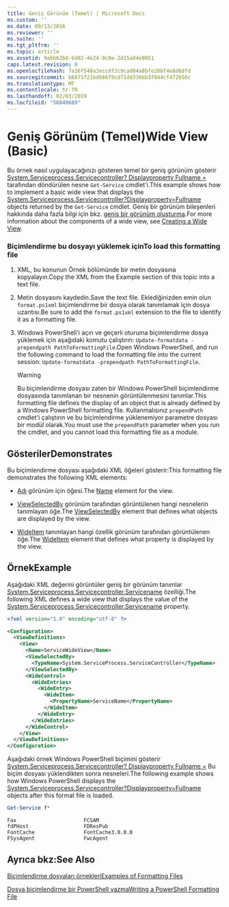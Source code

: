 ```yaml
---
title: Geniş Görünüm (Temel) | Microsoft Docs
ms.custom: ''
ms.date: 09/13/2016
ms.reviewer: ''
ms.suite: ''
ms.tgt_pltfrm: ''
ms.topic: article
ms.assetid: 9abb63b8-6d02-4e24-9c0e-2d15a04e9051
caps.latest.revision: 8
ms.openlocfilehash: 7a36f548a3eccdf2c9cad04a8bfe28bf4e8d6dfd
ms.sourcegitcommit: b6871f21bd666f9cd71dd336bb3f844cf472b56c
ms.translationtype: MT
ms.contentlocale: tr-TR
ms.lasthandoff: 02/03/2019
ms.locfileid: "56849689"
---
```

# <a name="wide-view-basic"></a><span data-ttu-id="a0697-102">Geniş Görünüm (Temel)</span><span class="sxs-lookup"><span data-stu-id="a0697-102">Wide View (Basic)</span></span>

<span data-ttu-id="a0697-103">Bu örnek nasıl uygulayacağınızı gösteren temel bir geniş görünüm gösterir [System.Serviceprocess.Servicecontroller? Displayproperty Fullname =](/dotnet/api/System.ServiceProcess.ServiceController) tarafından döndürülen nesne `Get-Service` cmdlet'i.</span><span class="sxs-lookup"><span data-stu-id="a0697-103">This example shows how to implement a basic wide view that displays the [System.Serviceprocess.Servicecontroller?Displayproperty=Fullname](/dotnet/api/System.ServiceProcess.ServiceController) objects returned by the `Get-Service` cmdlet.</span></span> <span data-ttu-id="a0697-104">Geniş bir görünüm bileşenleri hakkında daha fazla bilgi için bkz. [geniş bir görünüm oluşturma](./creating-a-wide-view.md).</span><span class="sxs-lookup"><span data-stu-id="a0697-104">For more information about the components of a wide view, see [Creating a Wide View](./creating-a-wide-view.md).</span></span>

### <a name="to-load-this-formatting-file"></a><span data-ttu-id="a0697-105">Biçimlendirme bu dosyayı yüklemek için</span><span class="sxs-lookup"><span data-stu-id="a0697-105">To load this formatting file</span></span>

1. <span data-ttu-id="a0697-106">XML, bu konunun Örnek bölümünde bir metin dosyasına kopyalayın.</span><span class="sxs-lookup"><span data-stu-id="a0697-106">Copy the XML from the Example section of this topic into a text file.</span></span>

2. <span data-ttu-id="a0697-107">Metin dosyasını kaydedin.</span><span class="sxs-lookup"><span data-stu-id="a0697-107">Save the text file.</span></span> <span data-ttu-id="a0697-108">Eklediğinizden emin olun `format.ps1xml` biçimlendirme bir dosya olarak tanımlamak için dosya uzantısı.</span><span class="sxs-lookup"><span data-stu-id="a0697-108">Be sure to add the `format.ps1xml` extension to the file to identify it as a formatting file.</span></span>

3. <span data-ttu-id="a0697-109">Windows PowerShell'i açın ve geçerli oturuma biçimlendirme dosya yüklemek için aşağıdaki komutu çalıştırın: `Update-formatdata -prependpath PathToFormattingFile`.</span><span class="sxs-lookup"><span data-stu-id="a0697-109">Open Windows PowerShell, and run the following command to load the formatting file into the current session: `Update-formatdata -prependpath PathToFormattingFile`.</span></span>

   > [!WARNING]
   > <span data-ttu-id="a0697-110">Bu biçimlendirme dosyası zaten bir Windows PowerShell biçimlendirme dosyasında tanımlanan bir nesnenin görüntülenmesini tanımlar.</span><span class="sxs-lookup"><span data-stu-id="a0697-110">This formatting file defines the display of an object that is already defined by a Windows PowerShell formatting file.</span></span> <span data-ttu-id="a0697-111">Kullanmalısınız `prependPath` cmdlet'i çalıştırın ve bu biçimlendirme yüklenemiyor parametre dosyası bir modül olarak.</span><span class="sxs-lookup"><span data-stu-id="a0697-111">You must use the `prependPath` parameter when you run the cmdlet, and you cannot load this formatting file as a module.</span></span>

## <a name="demonstrates"></a><span data-ttu-id="a0697-112">Gösteriler</span><span class="sxs-lookup"><span data-stu-id="a0697-112">Demonstrates</span></span>

<span data-ttu-id="a0697-113">Bu biçimlendirme dosyası aşağıdaki XML öğeleri gösterir:</span><span class="sxs-lookup"><span data-stu-id="a0697-113">This formatting file demonstrates the following XML elements:</span></span>

- <span data-ttu-id="a0697-114">[Adı](./name-element-for-view-format.md) görünüm için öğesi.</span><span class="sxs-lookup"><span data-stu-id="a0697-114">The [Name](./name-element-for-view-format.md) element for the view.</span></span>

- <span data-ttu-id="a0697-115">[ViewSelectedBy](./viewselectedby-element-format.md) görünüm tarafından görüntülenen hangi nesnelerin tanımlayan öğe.</span><span class="sxs-lookup"><span data-stu-id="a0697-115">The [ViewSelectedBy](./viewselectedby-element-format.md) element that defines what objects are displayed by the view.</span></span>

- <span data-ttu-id="a0697-116">[WideItem](./wideitem-element-for-widecontrol-format.md) tanımlayan hangi özellik görünüm tarafından görüntülenen öğe.</span><span class="sxs-lookup"><span data-stu-id="a0697-116">The [WideItem](./wideitem-element-for-widecontrol-format.md) element that defines what property is displayed by the view.</span></span>

## <a name="example"></a><span data-ttu-id="a0697-117">Örnek</span><span class="sxs-lookup"><span data-stu-id="a0697-117">Example</span></span>

<span data-ttu-id="a0697-118">Aşağıdaki XML değerini görüntüler geniş bir görünüm tanımlar [System.Serviceprocess.Servicecontroller.Servicename](/dotnet/api/System.ServiceProcess.ServiceController.ServiceName) özelliği.</span><span class="sxs-lookup"><span data-stu-id="a0697-118">The following XML defines a wide view that displays the value of the [System.Serviceprocess.Servicecontroller.Servicename](/dotnet/api/System.ServiceProcess.ServiceController.ServiceName) property.</span></span>

```xml
<?xml version="1.0" encoding="utf-8" ?>

<Configuration>
  <ViewDefinitions>
    <View>
      <Name>ServiceWideView</Name>
      <ViewSelectedBy>
        <TypeName>System.ServiceProcess.ServiceController</TypeName>
      </ViewSelectedBy>
      <WideControl>
        <WideEntries>
          <WideEntry>
            <WideItem>
              <PropertyName>ServiceName</PropertyName>
            </WideItem>
          </WideEntry>
        </WideEntries>
      </WideControl>
    </View>
  </ViewDefinitions>
</Configuration>
```

<span data-ttu-id="a0697-119">Aşağıdaki örnek Windows PowerShell biçimini gösterir [System.Serviceprocess.Servicecontroller? Displayproperty Fullname =](/dotnet/api/System.ServiceProcess.ServiceController) Bu biçim dosyası yüklendikten sonra nesneleri.</span><span class="sxs-lookup"><span data-stu-id="a0697-119">The following example shows how Windows PowerShell displays the [System.Serviceprocess.Servicecontroller?Displayproperty=Fullname](/dotnet/api/System.ServiceProcess.ServiceController) objects after this format file is loaded.</span></span>

```powershell
Get-Service f*
```

```output
Fax                      FCSAM
fdPHost                  FDResPub
FontCache                FontCache3.0.0.0
FSysAgent                FwcAgent
```

## <a name="see-also"></a><span data-ttu-id="a0697-120">Ayrıca bkz:</span><span class="sxs-lookup"><span data-stu-id="a0697-120">See Also</span></span>

[<span data-ttu-id="a0697-121">Biçimlendirme dosyaları örnekleri</span><span class="sxs-lookup"><span data-stu-id="a0697-121">Examples of Formatting Files</span></span>](./examples-of-formatting-files.md)

[<span data-ttu-id="a0697-122">Dosya biçimlendirme bir PowerShell yazma</span><span class="sxs-lookup"><span data-stu-id="a0697-122">Writing a PowerShell Formatting File</span></span>](./writing-a-powershell-formatting-file.md)
